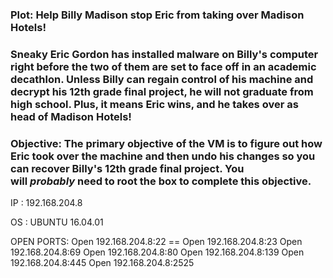 ### **Plot**: Help Billy Madison stop Eric from taking over Madison Hotels!
### Sneaky Eric Gordon has installed malware on Billy's computer right before the two of them are set to face off in an academic decathlon. Unless Billy can regain control of his machine and decrypt his 12th grade final project, he will not graduate from high school. Plus, it means Eric wins, and he takes over as head of Madison Hotels!
### **Objective**: The primary objective of the VM is to figure out how Eric took over the machine and then undo his changes so you can recover Billy's 12th grade final project. You will *probably* need to root the box to complete this objective.




IP : 192.168.204.8

OS : UBUNTU 16.04.01



OPEN PORTS:
Open 192.168.204.8:22  == 
Open 192.168.204.8:23
Open 192.168.204.8:69
Open 192.168.204.8:80
Open 192.168.204.8:139
Open 192.168.204.8:445
Open 192.168.204.8:2525






